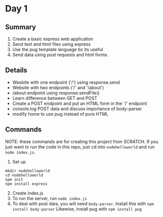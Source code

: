 # Day 1

## Summary
1. Create a basic express web application
2. Send text and html files using express
3. Use the pug template language bc its useful
4. Send data using post requests and html forms

## Details

* Wesbite with one endpoint ('/') using response.send
* Website with two endpoints ('/' and '/about')
* /about endpoint using response.sendFile()
* Learn difference between GET and POST
* Create a POST endpoint and put an HTML form in the '/' endpoint
* console.log POST data and discuss importance of body-parser
* modify home to use pug instead of pure HTML

## Commands

NOTE: these commands are for creating this project from SCRATCH. If you just want to run the code in this repo, just
cd into `nodehelloworld` and run `node index.js`.

1. Set up
```
mkdir nodehelloworld
cd nodehelloworld
npm init
npm install express
```
2. Create index.js
3. To run the server, run `node index.js`
4. To deal with post data, you will need `body-parser`. Install this with `npm install body-parser`
Likewise, install pug with `npm install pug`
